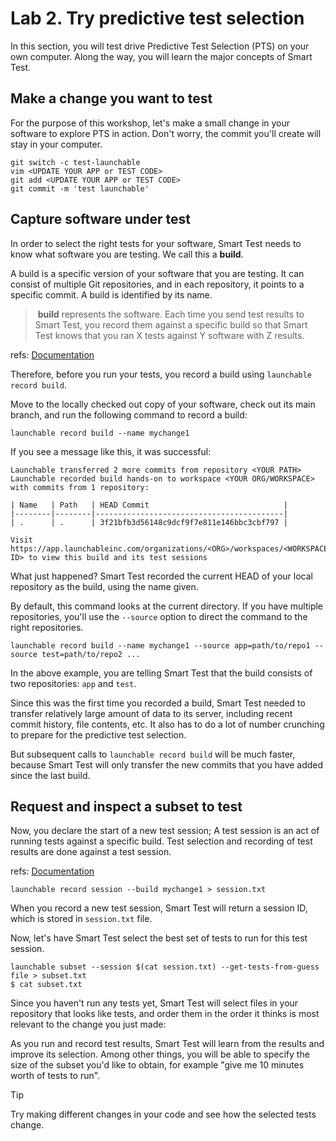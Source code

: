 # Lab 2. Try predictive test selection

In this section, you will test drive Predictive Test Selection (PTS) on your own computer.
Along the way, you will learn the major concepts of Smart Test.

## Make a change you want to test
For the purpose of this workshop, let's make a small change in your software to explore PTS in action.
Don't worry, the commit you'll create will stay in your computer.

```
git switch -c test-launchable
vim <UPDATE YOUR APP or TEST CODE>
git add <UPDATE YOUR APP or TEST CODE>
git commit -m 'test launchable'
```


## Capture software under test

In order to select the right tests for your software, Smart Test needs to know what software you are testing. We call this a **build**.

A build is a specific version of your software that you are testing. It can consist of multiple Git repositories, and in each repository, it points to a specific commit. A build is identified by its name.

>  **build** represents the software. Each time you send test results to Smart Test, you record them against a specific build so that Smart Test knows that you ran X tests against Y software with Z results.

refs: [Documentation](https://www.launchableinc.com/docs/concepts/build/)

Therefore, before you run your tests, you record a build using `launchable record build`.

Move to the locally checked out copy of your software, check out its main branch,
and run the following command to record a build:
```
launchable record build --name mychange1
```
If you see a message like this, it was successful:

```
Launchable transferred 2 more commits from repository <YOUR PATH>
Launchable recorded build hands-on to workspace <YOUR ORG/WORKSPACE> with commits from 1 repository:

| Name   | Path   | HEAD Commit                              |
|--------|--------|------------------------------------------|
| .      | .      | 3f21bfb3d56148c9dcf9f7e811e146bbc3cbf797 |

Visit https://app.launchableinc.com/organizations/<ORG>/workspaces/<WORKSPACE>/data/builds/<BUILD ID> to view this build and its test sessions
```

What just happened? Smart Test recorded the current HEAD of your local repository as the build,
using the name given.

By default, this command looks at the current directory.
If you have multiple repositories, you'll use the `--source` option to direct the command to the right repositories.

```
launchable record build --name mychange1 --source app=path/to/repo1 --source test=path/to/repo2 ...
```

In the above example, you are telling Smart Test that the build consists of two repositories: `app` and `test`.



Since this was the first time you recorded a build, Smart Test needed to transfer relatively
large amount of data to its server, including recent commit history, file contents, etc. It
also has to do a lot of number crunching to prepare for the predictive test selection.

But subsequent calls to `launchable record build` will be much faster, because Smart Test will only transfer the new commits that you have added since the last build.

## Request and inspect a subset to test
Now, you declare the start of a new test session; A test session is an act of running tests against a specific build. Test selection and recording of test results are done against a test session.

 refs: [Documentation](https://www.launchableinc.com/docs/concepts/test-session/)

 ```
 launchable record session --build mychange1 > session.txt
 ```

When you record a new test session, Smart Test will return a session ID, which is stored in `session.txt` file.

Now, let's have Smart Test select the best set of tests to run for this test session.

 ```
 launchable subset --session $(cat session.txt) --get-tests-from-guess file > subset.txt
 $ cat subset.txt
```

Since you haven't run any tests yet, Smart Test will select files in your repository
that looks like tests, and order them in the order it thinks is most relevant to
the change you just made:

As you run and record test results, Smart Test will learn from the results and improve its selection.
Among other things, you will be able to specify the size of the subset you'd like to obtain, for example
"give me 10 minutes worth of tests to run".

> [!TIP]
> Try making different changes in your code and see how the selected tests change.
